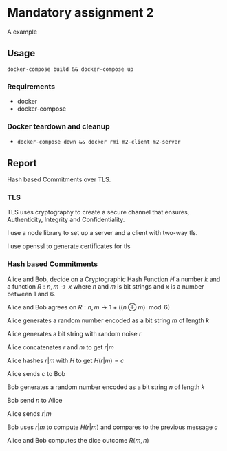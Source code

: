 # Mandatory assignment 2

A example 

## Usage

`docker-compose build && docker-compose up`

### Requirements

- docker
- docker-compose

### Docker teardown and cleanup

- `docker-compose down && docker rmi m2-client m2-server`

## Report

Hash based Commitments over TLS.

### TLS

TLS uses cryptography to create a secure channel that ensures, Authenticity,
Integrity and Confidentiality.

I use a node library to set up a server and a client with two-way tls.

I use openssl to generate certificates for tls

### Hash based Commitments

Alice and Bob, decide on a Cryptographic Hash Function $H$ a number $k$ and a
function $R: n,m \to x$ where $n$ and $m$ is bit strings and $x$ is a number
between 1 and 6.

Alice and Bob agrees on $R: n,m \to 1 + ((n \oplus m) \mod 6)$

Alice generates a random number encoded as a bit string $m$ of length $k$

Alice generates a bit string with random noise $r$

Alice concatenates $r$ and $m$ to get $r|m$

Alice hashes $r|m$ with $H$ to get $H(r|m) = c$

Alice sends $c$ to Bob

Bob generates a random number encoded as a bit string $n$ of length $k$

Bob send $n$ to Alice

Alice sends $r|m$

Bob uses $r|m$ to compute $H(r|m)$ and compares to the previous message $c$

Alice and Bob computes the dice outcome $R(m,n)$

